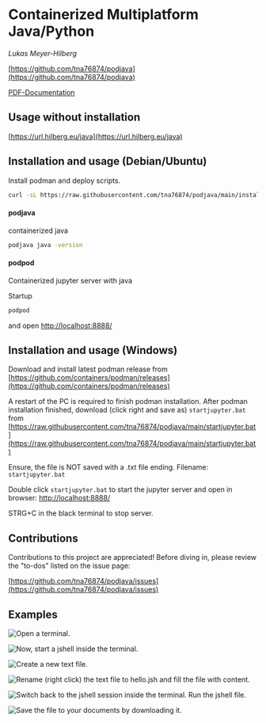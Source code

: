 # Containerized Multiplatform Java/Python

*Lukas Meyer-Hilberg*

[https://github.com/tna76874/podjava](https://github.com/tna76874/podjava)

[PDF-Documentation](https://raw.githubusercontent.com/tna76874/podjava/main/doc/podjava.pdf)

## Usage without installation

[https://url.hilberg.eu/java](https://url.hilberg.eu/java)

## Installation and usage (Debian/Ubuntu)

Install podman and deploy scripts.

```bash
curl -sL https://raw.githubusercontent.com/tna76874/podjava/main/install.sh | bash
```

#### podjava

containerized java

```bash
podjava java -version
```

#### podpod

Containerized jupyter server with java

Startup

```bash
podpod
```

and open [http://localhost:8888/](http://localhost:8888/)

## Installation and usage (Windows)

Download and install latest podman release from [https://github.com/containers/podman/releases](https://github.com/containers/podman/releases)

A restart of the PC is required to finish podman installation. After podman installation finished, download (click right and save as) `startjupyter.bat` from [https://raw.githubusercontent.com/tna76874/podjava/main/startjupyter.bat](https://raw.githubusercontent.com/tna76874/podjava/main/startjupyter.bat)

Ensure, the file is NOT saved with a .txt file ending. Filename: `startjupyter.bat`

Double click `startjupyter.bat` to start the jupyter server and open in browser: [http://localhost:8888/](http://localhost:8888/)

STRG+C in the black terminal to stop server.

## Contributions

Contributions to this project are appreciated! Before diving in, please review the "to-dos" listed on the issue page:

[https://github.com/tna76874/podjava/issues](https://github.com/tna76874/podjava/issues)

## Examples

![Open a **terminal**.](doc/01.svg)



![Now, start a **jshell** inside the terminal.](doc/02.svg)



![Create a new **text file**.](doc/03.svg)



![**Rename** (right click) the text file to `hello.jsh` and **fill** the file **with content**.](doc/04.svg)



![Switch back to the **jshell** session inside the terminal. **Run** the jshell file.](doc/05.svg)



![**Save** the file to your documents by **downloading** it.](doc/06.svg)
